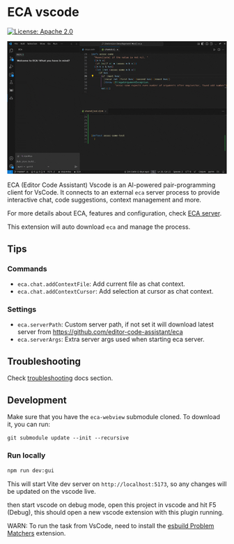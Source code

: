 # ECA vscode

[![License: Apache 2.0](https://img.shields.io/badge/License-Apache%202.0-blue.svg)](./LICENSE)

![demo](./demo.gif)

ECA (Editor Code Assistant) Vscode is an AI-powered pair-programming client for VsCode.
It connects to an external `eca` server process to provide interactive chat, code suggestions, context management and more.

For more details about ECA, features and configuration, check [ECA server](https://github.com/editor-code-assistant/eca).

This extension will auto download `eca` and manage the process.

## Tips

### Commands

- `eca.chat.addContextFile`: Add current file as chat context.
- `eca.chat.addContextCursor`: Add selection at cursor as chat context.

### Settings

- `eca.serverPath`: Custom server path, if not set it will download latest server from https://github.com/editor-code-assistant/eca
- `eca.serverArgs`: Extra server args used when starting eca server.

## Troubleshooting

Check [troubleshooting](http://eca.dev/troubleshooting) docs section.

## Development
Make sure that you have the `eca-webview` submodule cloned. To download it, you can run:
```
git submodule update --init --recursive
```

### Run locally

```bash
npm run dev:gui
```

This will start Vite dev server on `http://localhost:5173`, so any changes will be updated on the vscode live.

then start vscode on debug mode, open this project in vscode and hit F5 (Debug), this should open a new vscode extension with this plugin running.

WARN: To run the task from VsCode, need to install the [esbuild Problem Matchers](https://marketplace.visualstudio.com/items?itemName=connor4312.esbuild-problem-matchers) extension.
